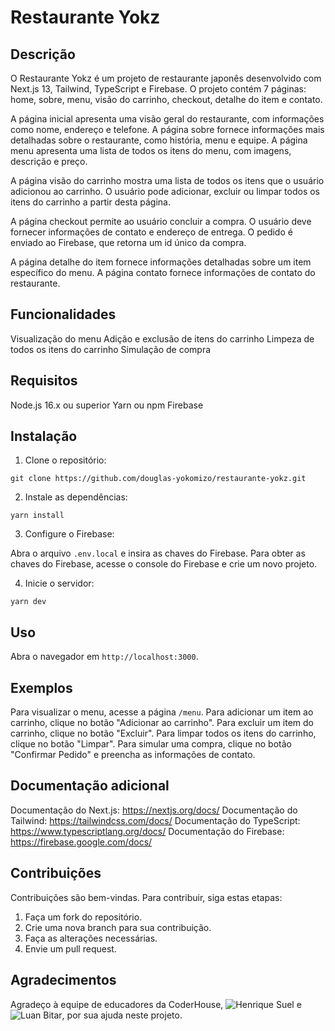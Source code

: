 # Restaurante Yokz

## Descrição

O Restaurante Yokz é um projeto de restaurante japonês desenvolvido com Next.js 13, Tailwind, TypeScript e Firebase. O projeto contém 7 páginas: home, sobre, menu, visão do carrinho, checkout, detalhe do item e contato.

A página inicial apresenta uma visão geral do restaurante, com informações como nome, endereço e telefone. A página sobre fornece informações mais detalhadas sobre o restaurante, como história, menu e equipe. A página menu apresenta uma lista de todos os itens do menu, com imagens, descrição e preço.

A página visão do carrinho mostra uma lista de todos os itens que o usuário adicionou ao carrinho. O usuário pode adicionar, excluir ou limpar todos os itens do carrinho a partir desta página.

A página checkout permite ao usuário concluir a compra. O usuário deve fornecer informações de contato e endereço de entrega. O pedido é enviado ao Firebase, que retorna um id único da compra.

A página detalhe do item fornece informações detalhadas sobre um item específico do menu. A página contato fornece informações de contato do restaurante.

## Funcionalidades

 Visualização do menu
 Adição e exclusão de itens do carrinho
 Limpeza de todos os itens do carrinho
 Simulação de compra

## Requisitos

 Node.js 16.x ou superior
 Yarn ou npm
 Firebase

## Instalação

1. Clone o repositório:

```
git clone https://github.com/douglas-yokomizo/restaurante-yokz.git
```

2. Instale as dependências:

```
yarn install
```

3. Configure o Firebase:

 Abra o arquivo `.env.local` e insira as chaves do Firebase.
 Para obter as chaves do Firebase, acesse o console do Firebase e crie um novo projeto.

4. Inicie o servidor:

```
yarn dev
```

## Uso

Abra o navegador em `http://localhost:3000`.

## Exemplos

 Para visualizar o menu, acesse a página `/menu`.
 Para adicionar um item ao carrinho, clique no botão "Adicionar ao carrinho".
 Para excluir um item do carrinho, clique no botão "Excluir".
 Para limpar todos os itens do carrinho, clique no botão "Limpar".
 Para simular uma compra, clique no botão "Confirmar Pedido" e preencha as informações de contato.

## Documentação adicional

 Documentação do Next.js: https://nextjs.org/docs/
 Documentação do Tailwind: https://tailwindcss.com/docs/
 Documentação do TypeScript: https://www.typescriptlang.org/docs/
 Documentação do Firebase: https://firebase.google.com/docs/

## Contribuições

Contribuições são bem-vindas. Para contribuir, siga estas etapas:

1. Faça um fork do repositório.
2. Crie uma nova branch para sua contribuição.
3. Faça as alterações necessárias.
4. Envie um pull request.

## Agradecimentos

Agradeço à equipe de educadores da CoderHouse, ![Henrique Suel](https://github.com/HenriqueSuel) e ![Luan Bitar](https://github.com/luanbitar), por sua ajuda neste projeto.
